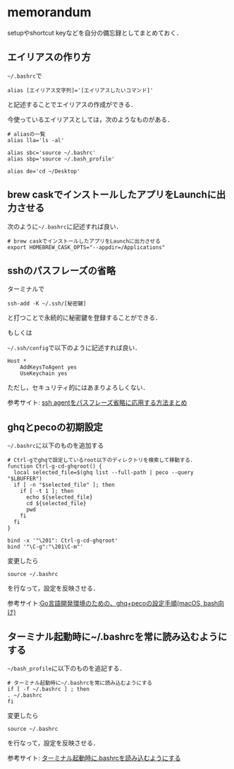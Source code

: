 # memorandum
setupやshortcut keyなどを自分の備忘録としてまとめておく．

## エイリアスの作り方

`~/.bashrc`で
```
alias [エイリアス文字列]='[エイリアスしたいコマンド]'
```
と記述することでエイリアスの作成ができる．

今使っているエイリアスとしては，次のようなものがある．
```
# aliasの一覧
alias lla='ls -al'

alias sbc='source ~/.bashrc'
alias sbp='source ~/.bash_profile'

alias de='cd ~/Desktop'

```

## brew caskでインストールしたアプリをLaunchに出力させる

次のように`~/.bashrc`に記述すれば良い．

```
# brew caskでインストールしたアプリをLaunchに出力させる
export HOMEBREW_CASK_OPTS="--appdir=/Applications"
```

## sshのパスフレーズの省略

ターミナルで
```
ssh-add -K ~/.ssh/[秘密鍵]
```
と打つことで永続的に秘密鍵を登録することができる．

もしくは

`~/.ssh/config`で以下のように記述すれば良い．
```
Host *
    AddKeysToAgent yes
    UseKeychain yes
```

ただし，セキュリティ的にはあまりよろしくない．

参考サイト: [ssh agentをパスフレーズ省略に応用する方法まとめ](https://qiita.com/onokatio/items/397a5899a0ec16c7e60a)

## ghqとpecoの初期設定

`~/.bashrc`に以下のものを追加する

```
# Ctrl-gでghqで設定しているroot以下のディレクトリを検索して移動する．
function Ctrl-g-cd-ghqroot() {
  local selected_file=$(ghq list --full-path | peco --query "$LBUFFER")
  if [ -n "$selected_file" ]; then
    if [ -t 1 ]; then
      echo ${selected_file}
      cd ${selected_file}
      pwd
    fi
  fi
}

bind -x '"\201": Ctrl-g-cd-ghqroot'
bind '"\C-g":"\201\C-m"'
```
変更したら
```
source ~/.bashrc
```
を行なって，設定を反映させる．

参考サイト:[Go言語開発環境のための、ghq+pecoの設定手順(macOS, bash向け)](https://qiita.com/hidache/items/7dbf0eba2f36f5e1a447)

## ターミナル起動時に~/.bashrcを常に読み込むようにする

`~/bash_profile`に以下のものを追記する．

```
# ターミナル起動時に~/.bashrcを常に読み込むようにする
if [ -f ~/.bashrc ] ; then
. ~/.bashrc
fi
```
変更したら
```
source ~/.bashrc
```
を行なって，設定を反映させる．

参考サイト: [ターミナル起動時に.bashrcを読み込むようにする](http://blog.ruedap.com/2010/09/13/mac-bash-bashrc)
